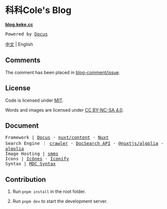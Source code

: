 # 科科Cole's Blog

**[blog.keke.cc](https://blog.keke.cc/)**

<samp>Powered by <a href="https://docus.dev/" target="_blank">Docus</a></samp>

[中文](./README.md) | English

## Comments

The comment has been placed in [blog-comment/issue](https://github.com/Bernankez/blog-comment/issues).

## License

Code is licensed under [MIT](./LICENSE).

Words and images are licensed under [CC BY-NC-SA 4.0](https://creativecommons.org/licenses/by-nc-sa/4.0/).

## Document

<samp>
Framework | 
<a href="https://docus.dev/" target="_blank">Docus</a> · 
<a href="https://content.nuxtjs.org/" target="_blank">nuxt/content</a> · 
<a href="https://nuxt.com.cn/" target="_blank">Nuxt</a>
</samp>
<br>
<samp>
Search Engine ｜ 
<a href="https://crawler.algolia.com/">crawler</a> · 
<a href="https://docsearch.algolia.com/docs/api" target="_blank">DocSearch API</a> · 
<a href="https://algolia.nuxtjs.org/">@nuxtjs/algolia</a> · 
<a href="https://www.algolia.com/">algolia</a> 
</samp>
<br>
<samp>
Image Hosting | 
<a href="https://smms.app/" target="_blank">smms</a>
</samp>
<br>
<samp>
Icons | 
<a href="https://icones.js.org/" target="_blank">Icônes</a> · 
<a href="https://icon-sets.iconify.design/" target="_blank">Iconify</a>
</samp>
<br>
<samp>
Syntax | 
<a href="https://content.nuxtjs.org/guide/writing/mdc" target="_blank">MDC Syntax</a>
</samp>

## Contribution

1. Run `pnpm install` in the root folder.

2. Run `pnpm dev` to start the development server.
